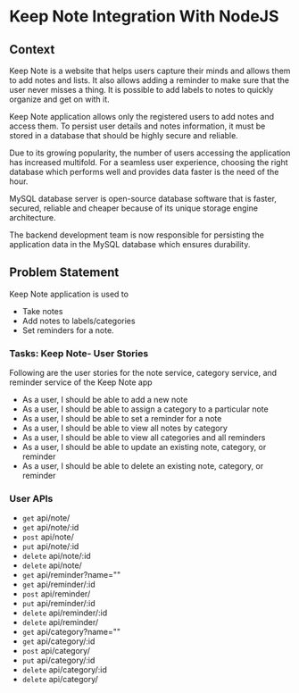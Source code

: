 # Keep Note Integration With NodeJS

## Context

Keep Note is a website that helps users capture their minds and allows them to add notes and lists. It also allows adding a reminder to make sure that the user never misses a thing. It is possible to add labels to notes to quickly organize and get on with it.  ​

Keep Note application allows only the registered users to add notes and access them. To persist user details and notes information, it must be stored in a database that should be highly secure and reliable. ​

Due to its growing popularity, the number of users accessing the application has increased multifold. For a seamless user experience, choosing the right database which performs well and provides data faster is the need of the hour. ​

MySQL database server is open-source database software that is faster, secured,  reliable and cheaper because of its unique storage engine architecture. ​

The backend development team is now responsible for persisting the application data in the MySQL database which ensures durability. ​

## Problem Statement

Keep Note application is used to​

- Take notes​
- Add notes to labels/categories​
- Set reminders for a note.​

### Tasks: Keep Note- User Stories

Following are the user stories for the note service, category service, and reminder service of the Keep Note app ​

- As a user, I should be able to add a new note ​
- As a user, I should be able to assign a category to a particular note​
- As a user, I should be able to set a reminder for a note​
- As a user, I should be able to view all notes by category​
- As a user, I should be able to view all categories and all reminders​
- As a user, I should be able to update an existing note, category, or reminder​
- As a user, I should be able to delete an existing note, category, or reminder 

### User APIs

- `get` api/note/
- `get` api/note/:id
- `post` api/note/
- `put` api/note/:id
- `delete` api/note/:id
- `delete` api/note/
- `get` api/reminder?name=""
- `get` api/reminder/:id
- `post` api/reminder/
- `put` api/reminder/:id
- `delete` api/reminder/:id
- `delete` api/reminder/
- `get` api/category?name=""
- `get` api/category/:id
- `post` api/category/
- `put` api/category/:id
- `delete` api/category/:id
- `delete` api/category/

